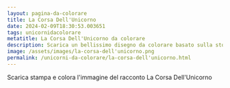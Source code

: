 ```yaml
---
layout: pagina-da-colorare
title: La Corsa Dell'Unicorno
date: 2024-02-09T18:30:53.003651
tags: unicornidacolorare
metatitle: La Corsa Dell'Unicorno da colorare
description: Scarica un bellissimo disegno da colorare basato sulla storia La Corsa Dell'Unicorno
image: /assets/images/la-corsa-dell'unicorno.png
permalink: /unicorni-da-colorare/la-corsa-dell'unicorno.html
---
```

Scarica stampa e colora l'immagine del racconto La Corsa Dell'Unicorno

